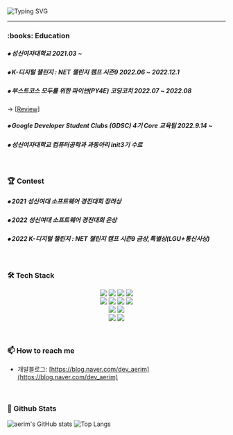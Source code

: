 <!-- 자기소개 시작 -->

<div>
<br>


![Typing SVG](https://readme-typing-svg.herokuapp.com?font=Indie+Flower&color=000000&size=30&center=true&lines=Hello+World+!&nbsp;+I'm+Ae+Rim+˙ᵕ˙+&nbsp;)
</div>

* * *

<!-- 자기소개 끝 -->


<!-- 교육사항 시작 -->

<div>
  <h3><b> :books: Education </b></h3>
  <h5> ⦁ 성신여자대학교 2021.03 ~ </h5>
  <h5> ⦁ K-디지털 챌린지 : NET 챌린지 캠프 시즌9 2022.06 ~ 2022.12.1 </h5>
  <h5> ⦁ 부스트코스 모두를 위한 파이썬(PY4E) 코딩코치 2022.07 ~ 2022.08      </h5></div>

-> [[Review]](https://blog.naver.com/sswuaerim/222963528282)  

  <h5> ⦁ Google Developer Student Clubs (GDSC) 4기 Core 교육팀 2022.9.14 ~ </h5>
  <h5> ⦁ 성신여자대학교 컴퓨터공학과 과동아리 init3기 수료 </h5>


</br>  
<!-- 교육사항 끝 -->
<!-- 수상 시작 -->

<div>
  <h3><b> 🏆 Contest </b></h3>
  <h5> ⦁ 2021 성신여대 소프트웨어 경진대회 장려상 </h5>
  <h5> ⦁ 2022 성신여대 소프트웨어 경진대회 은상 </h5>
  <h5> ⦁ 2022 K-디지털 챌린지 : NET 챌린지 캠프 시즌9 금상,특별상(LGU+통신사상) </h5>

</div>
</br>  
<!-- 교육사항 끝 -->
<!-- 기술스택 시작 -->

<div align='left'><h3><b>🛠 Tech Stack </b></h3>
<center><img src="https://img.shields.io/badge/JAVA-007396?style=flat-square&logo=java&logoColor=white">
<img src="https://img.shields.io/badge/Kotlin-7F52FF?style=flat-square&logo=Kotlin&logoColor=white">
<img src="https://img.shields.io/badge/c++-00599C?style=flat-square&logo=c%2B%2B&logoColor=white"/>
<img src="https://img.shields.io/badge/-Python-3776AB?style=flat-square&logo=Python&logoColor=white"/>
<br>
<img src="https://img.shields.io/badge/html5-E34F26?style=flat-square&logo=html5&logoColor=white"> 
<img src="https://img.shields.io/badge/css3-1572B6?style=flat-square&logo=css3&logoColor=white"> 
<img src="https://img.shields.io/badge/javascript-F7DF1E?style=flat-square&logo=javascript&logoColor=black"> 
<img src="https://img.shields.io/badge/Express-000000?style=flat-square&logo=Express&logoColor=white"/>
<br>
<img src="https://img.shields.io/badge/Firebase-FFCA28?style=flat-square&logo=firebase&logoColor=black"/>
<img src="https://img.shields.io/badge/MySQL-4479A1?style=flat-square&logo=MySQL&logoColor=white"/>
<br>
<img src="https://img.shields.io/badge/Android Studio-DDC84?style=flat-square&logo=Android Studio&logoColor=white"/></a>
<img src="https://img.shields.io/badge/Unity-FFFFFF?style=flat-square&logo=Unity&logoColor=black"/></a></center>  
</p>
</div>
<!-- https://simpleicons.org/?q=java --></br>
<!-- 기술블로그 끝 -->

<!-- 연락처 시작 -->

### 📫 How to reach me

<!-- - 링크드인: https://www.linkedin.com/in/moonhy7 -->

- 개발블로그: [https://blog.naver.com/dev_aerim](https://blog.naver.com/dev_aerim)
  <!-- 연락처 끝 -->

</br>

<h3><b> 🔭 Github Stats </b></h3>

![aerim's GitHub stats](https://github-readme-stats.vercel.app/api?username=aerim-choi&show_icons=true&theme=radical)
![Top Langs](https://github-readme-stats.vercel.app/api/top-langs/?username=aerim-choi&layout=compact&theme=dracula)
      
